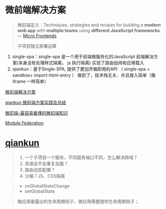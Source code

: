 # 微前端解决方案

> 微前端定义：Techniques, strategies and recipes for building a **modern web app** with **multiple teams** using **different JavaScript frameworks**. — [Micro Frontends](https://micro-frontends.org/) 
>
> 子项目独立部署运算

1. single-spa：single-spa 是一个用于前端微服务化的JavaScript 前端解决方案(本身没有处理样式隔离， js 执行隔离) 实现了路由劫持和应用载入
2. qiankun：基于Single-SPA, 提供了更加开箱即用的API （ single-spa + sandbox+ import-html-entry ） 做到了，技术栈无关、并且接入简单（像iframe 一样简单）




[微前端解决方案](https://segmentfault.com/a/1190000040275586) 

[qiankun 微前端方案实践及总结](https://juejin.cn/post/6844904185910018062#heading-29) 

[微前端-最容易看懂的微前端知识](https://juejin.cn/post/6844904162509979662) 

[Module Federation](https://stackblitz.com/github/webpack/webpack.js.org/tree/master/examples/module-federation?file=README.md&terminal=start&terminal=) 

# [qiankun](https://www.npmjs.com/package/qiankun) 

> 1. 一个子项目一个服务，不同服务端口不同，怎么解决跨域？
> 2. 资源会不会重复加载？
> 3. 路由动态配置？
> 4. 沙箱？JS、CSS隔离



> - onGlobalStateChange
> - setGlobalState



> 微应用暴露出的生命周期钩子，微应用需要提供生命周期钩子；
